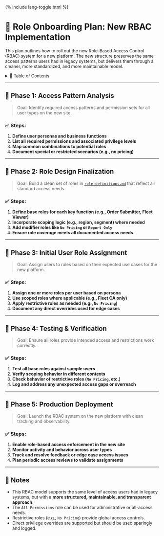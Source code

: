 <link rel="stylesheet" href="/it-docs/assets/css/custom.css">

{% include lang-toggle.html %}

# 🔄 Role Onboarding Plan: New RBAC Implementation

This plan outlines how to roll out the new Role-Based Access Control (RBAC) system for a new platform. The new structure preserves the same access patterns users had in legacy systems, but delivers them through a cleaner, more standardized, and more maintainable model.

<details>
<summary>📑 Table of Contents</summary>

- [🔄 Role Onboarding Plan: New RBAC Implementation](#-role-onboarding-plan-new-rbac-implementation)
  - [📌 Phase 1: Access Pattern Analysis](#️-phase-1-access-pattern-analysis)
  - [📌 Phase 2: Role Design Finalization](#️-phase-2-role-design-finalization)
  - [📌 Phase 3: Initial User Role Assignment](#️-phase-3-initial-user-role-assignment)
  - [📌 Phase 4: Testing & Verification](#️-phase-4-testing--verification)
  - [📌 Phase 5: Production Deployment](#️-phase-5-production-deployment)
  - [🧩 Notes](#-notes)

</details>

---

## 📌 Phase 1: Access Pattern Analysis

> Goal: Identify required access patterns and permission sets for all user types on the new site.

### ✅ Steps:
1. **Define user personas and business functions**
2. **List all required permissions and associated privilege levels**
3. **Map common combinations to potential roles**
4. **Document special or restricted scenarios (e.g., no pricing)**

---

## 📌 Phase 2: Role Design Finalization

> Goal: Build a clean set of roles in [`role-definitions.md`](/it-docs/en/web/proposals/ePortal-roles/role-definitions.md) that reflect all standard access needs.

### ✅ Steps:
1. **Define base roles for each key function (e.g., Order Submitter, Fleet Viewer)**
2. **Incorporate scoping logic (e.g., region, segment) where needed**
3. **Add modifier roles like `No Pricing` or `Report Only`**
4. **Ensure role coverage meets all documented access needs**

---

## 📌 Phase 3: Initial User Role Assignment

> Goal: Assign users to roles based on their expected use cases for the new platform.

### ✅ Steps:
1. **Assign one or more roles per user based on persona**
2. **Use scoped roles where applicable (e.g., Fleet CA only)**
3. **Apply restrictive roles as needed (e.g., `No Pricing`)**
4. **Document any direct overrides used for edge cases**

---

## 📌 Phase 4: Testing & Verification

> Goal: Ensure all roles provide intended access and restrictions work correctly.

### ✅ Steps:
1. **Test all base roles against sample users**
2. **Verify scoping behavior in different contexts**
3. **Check behavior of restrictive roles (`No Pricing`, etc.)**
4. **Log and address any unexpected access gaps or overreach**

---

## 📌 Phase 5: Production Deployment

> Goal: Launch the RBAC system on the new platform with clean tracking and observability.

### ✅ Steps:
1. **Enable role-based access enforcement in the new site**
2. **Monitor activity and behavior across user types**
3. **Track and resolve feedback or edge case access issues**
4. **Plan periodic access reviews to validate assignments**

---

## 🧩 Notes

- This RBAC model supports the same level of access users had in legacy systems, but with a **more structured, maintainable, and transparent approach**.
- The `All Permissions` role can be used for administrative or all-access needs.
- Restrictive roles (e.g., `No Pricing`) provide global access controls.
- Direct privilege overrides are supported but should be used sparingly and logged.
